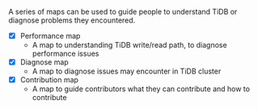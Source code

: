 A series of maps can be used to guide people to understand TiDB or diagnose problems they encountered.

* [x] Performance map
  - A map to understanding TiDB write/read path, to diagnose performance issues
* [x] Diagnose map
  - A map to diagnose issues may encounter in TiDB cluster
* [x] Contribution map
  - A map to guide contributors what they can contribute and how to contribute
